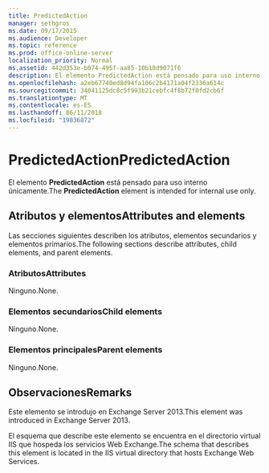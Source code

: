```yaml
---
title: PredictedAction
manager: sethgros
ms.date: 09/17/2015
ms.audience: Developer
ms.topic: reference
ms.prod: office-online-server
localization_priority: Normal
ms.assetid: 442d353e-b074-495f-aa85-10b10d9071f6
description: El elemento PredictedAction está pensado para uso interno únicamente.
ms.openlocfilehash: a2eb67740ed8d94fa106c2b4171a04f2336a614c
ms.sourcegitcommit: 34041125dc8c5f993b21cebfc4f8b72f0fd2cb6f
ms.translationtype: MT
ms.contentlocale: es-ES
ms.lasthandoff: 06/11/2018
ms.locfileid: "19836872"
---
```

# <a name="predictedaction"></a><span data-ttu-id="ef66a-103">PredictedAction</span><span class="sxs-lookup"><span data-stu-id="ef66a-103">PredictedAction</span></span>

<span data-ttu-id="ef66a-104">El elemento **PredictedAction** está pensado para uso interno únicamente.</span><span class="sxs-lookup"><span data-stu-id="ef66a-104">The **PredictedAction** element is intended for internal use only.</span></span> 

## <a name="attributes-and-elements"></a><span data-ttu-id="ef66a-105">Atributos y elementos</span><span class="sxs-lookup"><span data-stu-id="ef66a-105">Attributes and elements</span></span>

<span data-ttu-id="ef66a-106">Las secciones siguientes describen los atributos, elementos secundarios y elementos primarios.</span><span class="sxs-lookup"><span data-stu-id="ef66a-106">The following sections describe attributes, child elements, and parent elements.</span></span>
  
### <a name="attributes"></a><span data-ttu-id="ef66a-107">Atributos</span><span class="sxs-lookup"><span data-stu-id="ef66a-107">Attributes</span></span>

<span data-ttu-id="ef66a-108">Ninguno.</span><span class="sxs-lookup"><span data-stu-id="ef66a-108">None.</span></span>
  
### <a name="child-elements"></a><span data-ttu-id="ef66a-109">Elementos secundarios</span><span class="sxs-lookup"><span data-stu-id="ef66a-109">Child elements</span></span>

<span data-ttu-id="ef66a-110">Ninguno.</span><span class="sxs-lookup"><span data-stu-id="ef66a-110">None.</span></span>
  
### <a name="parent-elements"></a><span data-ttu-id="ef66a-111">Elementos principales</span><span class="sxs-lookup"><span data-stu-id="ef66a-111">Parent elements</span></span>

<span data-ttu-id="ef66a-112">Ninguno.</span><span class="sxs-lookup"><span data-stu-id="ef66a-112">None.</span></span>
  
## <a name="remarks"></a><span data-ttu-id="ef66a-113">Observaciones</span><span class="sxs-lookup"><span data-stu-id="ef66a-113">Remarks</span></span>

<span data-ttu-id="ef66a-114">Este elemento se introdujo en Exchange Server 2013.</span><span class="sxs-lookup"><span data-stu-id="ef66a-114">This element was introduced in Exchange Server 2013.</span></span>
  
<span data-ttu-id="ef66a-115">El esquema que describe este elemento se encuentra en el directorio virtual IIS que hospeda los servicios Web Exchange.</span><span class="sxs-lookup"><span data-stu-id="ef66a-115">The schema that describes this element is located in the IIS virtual directory that hosts Exchange Web Services.</span></span>
  

